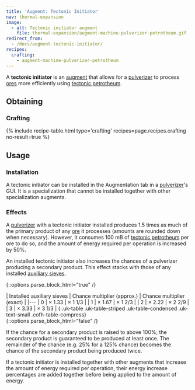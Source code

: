```yaml
---
title: 'Augment: Tectonic Initiator'
nav: thermal-expansion
image:
  - alt: Tectonic initiator augment
    file: thermal-expansion/augment-machine-pulverizer-petrotheum.gif
redirect_from:
  - /docs/augment-tectonic-initiator/
recipes:
  crafting:
    - augment-machine-pulverizer-petrotheum
---
```


A **tectonic initiator** is an [augment](/docs/augments/) that allows for a
[pulverizer](/docs/pulverizer/) to process
[ores](/docs/pulverizer/#ore-processing) more efficiently using [tectonic
petrotheum](/docs/tectonic-petrotheum/).


Obtaining
---------

### Crafting
{% include recipe-table.html type='crafting' recipes=page.recipes.crafting no-result=true %}


Usage
-----

### Installation
A tectonic initiator can be installed in the Augmentation tab in a
[pulverizer](/docs/pulverizer/)'s GUI. It is a specialization that cannot be
installed together with other specialization augments.

### Effects
A [pulverizer](/docs/pulverizer/) with a tectonic initiator installed produces
1.5 times as much of the primary product of any
[ore](/docs/pulverizer/#ore-processing) it processes (amounts are rounded down
when necessary). However, it consumes 100 mB of [tectonic
petrotheum](/docs/tectonic-petrotheum/) per ore to do so, and the amount of
energy required per operation is increased by 50%.

An installed tectonic initiator also increases the chances of a pulverizer
producing a secondary product. This effect stacks with those of any installed
[auxiliary sieves](/docs/augment-auxiliary-sieve/).

{::options parse_block_html="true" /}
<div class="uk-overflow-container">
| Installed auxiliary sieves | Chance multiplier (approx.) | Chance multiplier (exact) |
|---
| 0 | × 1.33 | × 1 1/3 |
| 1 | × 1.67 | × 1 2/3 |
| 2 | × 2.22 | × 2 2/9 |
| 3 | × 3.33 | × 3 1/3 |
{:.uk-table .uk-table-striped .uk-table-condensed .uk-text-small .cofh-table-compress}
</div>
{::options parse_block_html="false" /}

If the chance for a secondary product is raised to above 100%, the secondary
product is guaranteed to be produced at least once. The remainder of the chance
(e.g. 25% for a 125% chance) becomes the chance of the secondary product being
produced twice.

If a tectonic initiator is installed together with other augments that increase
the amount of energy required per operation, their energy increase percentages
are added together before being applied to the amount of energy.

